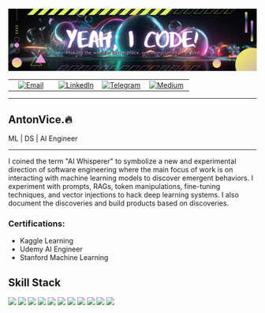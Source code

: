 <p align="center">
  <img src="https://github.com/antonvice/antonvice/blob/main/iconr.png?raw=true" alt="yeahicode">
</p>
<table align="center">
  <tr>
    <td align="center" width="25%"><a href="mailto:anton96vice@gmail.com"><img src="https://img.shields.io/badge/Gmail-D14836?style=for-the-badge&logo=gmail&logoColor=white" alt="Email" /></a></td>
    <td align="center" width="25%"><a href="https://linkedin.com/in/anton96vice"><img src="https://img.shields.io/badge/LinkedIn-0077B5?style=for-the-badge&logo=linkedin&logoColor=white" alt="LinkedIn" /></a></td>
    <td align="center" width="25%"><a href="https://t.me/nucradkillsrats"><img src="https://img.shields.io/badge/Telegram-2CA5E0?style=for-the-badge&logo=telegram&logoColor=white" alt="Telegram" /></a></td>
    <td align="center" width="25%"><a href="https://medium.com/@AI_Whisperer"><img src="https://img.shields.io/badge/Medium-12100E?style=for-the-badge&logo=medium&logoColor=white" alt="Medium" /></a></td>
  </tr>
</table>

---

## AntonVice.🔥

ML | DS | AI Engineer

---

I coined the term "AI Whisperer" to symbolize a new and experimental direction of software engineering where the main focus of work is on interacting with machine learning models to discover emergent behaviors. I experiment with prompts, RAGs, token manipulations, fine-tuning techniques, and vector injections to hack deep learning systems. I also document the discoveries and build products based on discoveries.

### Certifications:
* Kaggle Learning
* Udemy AI Engineer
* Stanford Machine Learning

## Skill Stack
<p align ="center">
  
![](https://img.shields.io/badge/-PyTorch-EE4C2C?style=flat&logo=PyTorch&logoColor=white)
![](https://img.shields.io/badge/-TensorFlow-FF6F00?style=flat&logo=TensorFlow&logoColor=white)
![](https://img.shields.io/badge/-Scikit_learn-F7931E?style=flat&logo=scikit-learn&logoColor=white)
![](https://img.shields.io/badge/-Pandas-150458?style=flat&logo=Pandas&logoColor=white)
![](https://img.shields.io/badge/-SciPy-8CAAE6?style=flat&logo=SciPy&logoColor=white)
![](https://img.shields.io/badge/-FastAPI-009688?style=flat&logo=FastAPI&logoColor=white)
![](https://img.shields.io/badge/-HuggingFace-FFD43B?style=flat&logo=HuggingFace&logoColor=black)
![](https://img.shields.io/badge/-AWS-232F3E?style=flat&logo=amazon-aws&logoColor=white)
![](https://img.shields.io/badge/-Azure-0078D4?style=flat&logo=microsoft-azure&logoColor=white)
![](https://img.shields.io/badge/-Google_Cloud-4285F4?style=flat&logo=google-cloud&logoColor=white)
![](https://img.shields.io/badge/-MLflow-0194E2?style=flat&logo=MLflow&logoColor=white)

</p>
